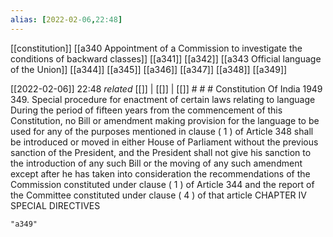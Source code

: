 ```yaml
---
alias: [2022-02-06,22:48]
---
```

[[constitution]] [[a340 Appointment of a Commission to investigate the conditions of backward classes]] [[a341]] [[a342]] [[a343 Official language of the Union]] [[a344]] [[a345]] [[a346]] [[a347]] [[a348]] [[a349]]

[[2022-02-06]] 22:48 _related_ [[]] | [[]] | [[]] # # #
Constitution Of India 1949
349. Special procedure for enactment of certain laws relating to language During the period of fifteen years from the commencement of this Constitution, no Bill or amendment making provision for the language to be used for any of the purposes mentioned in clause ( 1 ) of Article 348 shall be introduced or moved in either House of Parliament without the previous sanction of the President, and the President shall not give his sanction to the introduction of any such Bill or the moving of any such amendment except after he has taken into consideration the recommendations of the Commission constituted under clause ( 1 ) of Article 344 and the report of the Committee constituted under clause ( 4 ) of that article CHAPTER IV SPECIAL DIRECTIVES
```query
"a349"
```